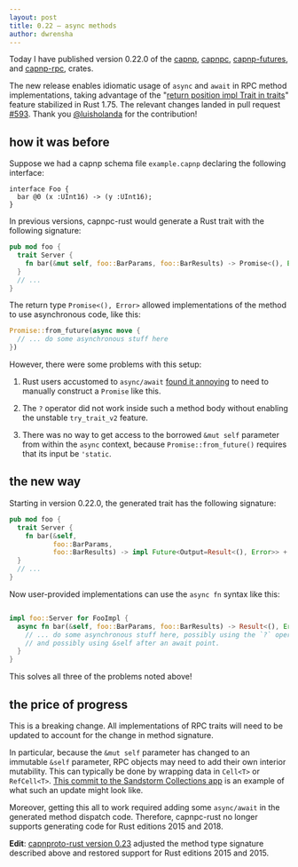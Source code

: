 ```yaml
---
layout: post
title: 0.22 — async methods
author: dwrensha
---
```


Today I have published version 0.22.0 of the
[capnp](https://crates.io/crates/capnp),
[capnpc](https://crates.io/crates/capnpc),
[capnp-futures](https://crates.io/crates/capnp-futures),
and [capnp-rpc](https://crates.io/crates/capnp-rpc),
crates.

The new release enables idiomatic usage of
`async` and `await` in RPC method implementations,
taking advantage of the
"[return position impl Trait in traits](https://rust-lang.github.io/rfcs/3425-return-position-impl-trait-in-traits.html)"
feature stabilized in Rust 1.75. The relevant changes landed in pull request
[#593](https://github.com/capnproto/capnproto-rust/pull/593).
Thank you [@luisholanda](https://github.com/luisholanda) for
the contribution!

<!-- https://blog.rust-lang.org/2023/12/21/async-fn-rpit-in-traits/ -->

## how it was before


Suppose we had a capnp schema file `example.capnp` declaring the following interface:

```
interface Foo {
  bar @0 (x :UInt16) -> (y :UInt16);
}
```

In previous versions, capnpc-rust would generate a Rust trait with the following signature:

```rust
pub mod foo {
  trait Server {
    fn bar(&mut self, foo::BarParams, foo::BarResults) -> Promise<(), Error>;
  }
  // ...
}
```

The return type `Promise<(), Error>` allowed implementations of the method to
use asynchronous code, like this:
```rust
Promise::from_future(async move {
  // ... do some asynchronous stuff here
})
```

However, there were some problems with this setup:

1. Rust users accustomed to `async/await` [found it annoying](https://github.com/capnproto/capnproto-rust/issues/168)
to need to manually construct a `Promise` like this.

2. The `?` operator did not work inside such a method body without enabling the unstable `try_trait_v2` feature.

3. There was no way to get access to the borrowed `&mut self` parameter from within the `async` context, because `Promise::from_future()` requires that its input be `'static`.


## the new way

Starting in version 0.22.0, the generated trait has the following signature:

```rust
pub mod foo {
  trait Server {
    fn bar(&self,
           foo::BarParams,
           foo::BarResults) -> impl Future<Output=Result<(), Error>> + '_;
  }
  // ...
}

```

Now user-provided implementations can use the `async fn` syntax like this:

```rust

impl foo::Server for FooImpl {
  async fn bar(&self, foo::BarParams, foo::BarResults) -> Result<(), Error> {
    // ... do some asynchronous stuff here, possibly using the `?` operator,
    // and possibly using &self after an await point.
  }
}
```

This solves all three of the problems noted above!

## the price of progress

This is a breaking change. All implementations of RPC traits will need to be
updated to account for the change in method signature.

In particular, because the `&mut self` parameter has changed to
an immutable `&self` parameter, RPC objects may need to add their own
interior mutability. This can typically be done by wrapping
data in `Cell<T>` or `RefCell<T>`.
[This commit to the Sandstorm Collections app](https://github.com/sandstorm-io/collections-app/commit/36bcd3231f935dab9edcfd4eac1aa77879e6991d) is an example of what such an update might look like.

Moreover, getting this all to work required adding some `async/await` in
the generated method dispatch code. Therefore, capnpc-rust no longer
supports generating code for Rust editions 2015 and 2018.

**Edit**: [capnproto-rust version 0.23]({{site.baseurl}}/2025/10/28/0.23-release.html)
adjusted the method type signature
described above and restored support for Rust editions 2015 and 2015.
